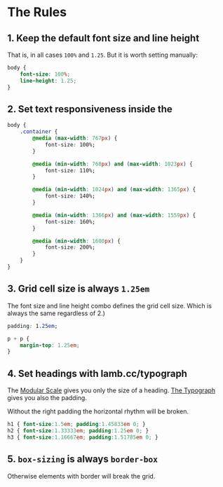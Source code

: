 # The Rules

## 1. Keep the default <body> font size and line height

That is, in all cases `100%` and `1.25`. But it is worth setting manually:

```css
body {
	font-size: 100%;
	line-height: 1.25;
}
```

## 2. Set text responsiveness inside the <body>

```css
body {
	.container {
		@media (max-width: 767px) {
			font-size: 100%;
		}

		@media (min-width: 768px) and (max-width: 1023px) {
			font-size: 110%;
		}

		@media (min-width: 1024px) and (max-width: 1365px) {
			font-size: 140%;
		}

		@media (min-width: 1366px) and (max-width: 1559px) {
			font-size: 160%;
		}

		@media (min-width: 1600px) {
			font-size: 200%;
		}
	}
}
```

## 3. Grid cell size is always `1.25em`

The <body> font size and line height combo defines the grid cell size. Which is always the same regardless of 2.)

```css
padding: 1.25em;

p + p {
	margin-top: 1.25em;
}
```

## 4. Set headings with lamb.cc/typograph

The [Modular Scale](https://www.modularscale.com/) gives you only the size of a heading. [The Typograph](http://lamb.cc/typograph/) gives you also the padding.

Without the right padding the horizontal rhythm will be broken.

```css
h1 { font-size:1.5em; padding:1.45833em 0; }
h2 { font-size:1.33333em; padding:1.25em 0; }
h3 { font-size:1.16667em; padding:1.51785em 0; }
```

## 5. `box-sizing` is always `border-box`

Otherwise elements with border will break the grid.

